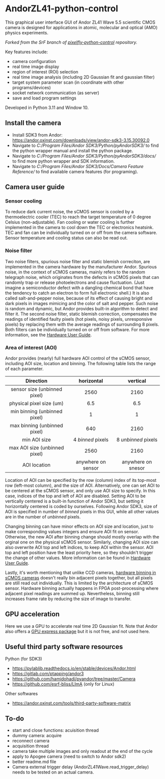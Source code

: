 # AndorZL41-python-control

This graphical user interface GUI of Andor ZL41 Wave 5.5 scientific CMOS camera is designed for applications in atomic, molecular and optical (AMO) physics experiments.

*Forked from the SrF branch of [pixelfly-python-control](https://github.com/SrFDeMilleGroup/pixelfly-python-control) repository.* 

Key features include:
- camera configuration
- real time image display
- region of interest (ROI) selection
- real time image analysis (including 2D Gaussian fit and gaussian filter)
- target system parameter scan (in coordinate with other programs/devices)
- socket network communication (as server)
- save and load program settings

Developed in Python 3.11 and Window 10.

## Install the camera
- Install SDK3 from Andor: https://andor.oxinst.com/downloads/view/andor-sdk3-3.15.30092.0
- Navigate to *C:/Program Files/Andor SDK3/Python/pyAndorSDK3/* to find the python wrapper manual and install the python package.
- Navigate to *C:/Program Files/Andor SDK3/Python/pyAndorSDK3/docs/* to find more python wrapper and SDK information.
- Navigate to *C:/Program Files/Andor SDK3/Docs/Camera Feature Reference/* to find available camera features (for programing).

## Camera user guide
### Sensor cooling
To reduce dark current noise, the sCMOS sensor is cooled by a thermoelectric cooler (TEC) to reach the target temperature of 0 degree Celsius (non-adjustable). Fan cooling or water cooling is further implemented in the camera to cool down the TEC or electronics heatsink. TEC and fan can be individually turned on or off from the camera software. Sensor temperature and cooling status can also be read out.

### Noise filter
Two noise filters, spurious noise filter and static blemish correciton, are implemented in the camera hardware by the manufacturer Andor. Spurious noise, in the context of sCMOS cameras, mainly refers to the random telegraph noise, which originates from the defects in sCMOS pixels that can randomly trap or release photoelectrons and cause fluctuation. (Just imagine a semiconductor defect with a dangling chemical bond that have the tendency to catch an electron to form full electronic shell.) It is also called salt-and-pepper noise, because of its effect of causing bright and dark pixels in images mimicing and the color of salt and pepper. Such noise is random and dynamic, but Andor provides built-in algorithm to detect and filter it. The second noise filter, static blemish correction, compensates the readings of identified faulty pixels (hot pixels, noisy pixels, unresponsive pixels) by replacing them with the average readings of surrounding 8 pixels. Both filters can be individually turned on or off from software. For more information, see the [Hardware User Guide](https://andor.oxinst.com/downloads/view/zyla-scmos-hardware-guide).

### Area of interest (AOI)
Andor provides (nearly) full hardware AOI control of the sCMOS sensor, including AOI size, location and binning. The following table lists the range of each parameter.

|Direction|horizontal|vertical|
|:--:|:--:|:--:|
|sensor size (unbinned pixel)|2560|2160|
|physical pixel size (um)|6.5|6.5|
|min binning (unbinned pixel)|1|1|
|max binning (unbinned pixel)|640|2160|
|min AOI size|4 *binned* pixels|8 *unbinned* pixels|
|max AOI size (unbinned pixel)|2560|2160|
|AOI location|anywhere on sensor|anywhere on snesor|

Location of AOI can be specified by the row (column) index of its top-most row (left-most column), and the size of AOI. Alternatively, one can set AOI to be centered at the sCMOS sensor, and only use AOI size to specify. In this case, indices of the top and left of AOI are disabled. Setting AOI to be vertically centered is a built-in function of Andor SDK3, but setting it horizontally centered is coded by ourselves. Following Andor SDK3, size of AOI is specified in number of *binned* pixels in this GUI, while all other values are in the number of *unbinned* pixels. 

Changing binning can have minor effects on AOI size and location, just to make corresponding values integers and ensure AOI fit on sensor. Otherwise, the new AOI after binning change should mostly overlap with the orginal one on the physical sCMOS sensor. Similarly, changing AOI size can also overwrite AOI top and left indices, to keep AOI within the sensor. AOI top and left position have the least priority here, so they shouldn't trigger the change of other values. More information can be found in [Hardware User Guide](https://andor.oxinst.com/downloads/view/zyla-scmos-hardware-guide).

Lastly, it's worth mentioning that unlike CCD cameras, [hardware binning in sCMOS cameras](https://andor.oxinst.com/learning/view/article/binning-in-the-neo-and-zl41-wave-scmos-cameras) doesn't really bin adjacent pixels together, but all pixels are still read out individually. This is limited by the architecture of sCMOS sensor. Hardware binning actually happens in FPGA post-processing where adjacent pixel readings are summed up. Nevertheless, binning still increases frame rate by reducing the size of image to transfer. 

## GPU acceleration
Here we use a GPU to accelerate real time 2D Gaussian fit. Note that Andor also offers a [GPU express package](https://andor.oxinst.com/products/gpu-express/gpu-express) but it is not free, and not used here.

## Useful third party software resources
Python (for SDK3)
- https://pylablib.readthedocs.io/en/stable/devices/Andor.html
- https://gitlab.com/ptapping/andor3
- https://github.com/hamidohadi/pyandor/tree/master/Camera
- https://github.com/esrf-bliss/LImA (only for Linux)

Other softwares
- https://andor.oxinst.com/tools/third-party-software-matrix

## To-do
- start and close functions: acuisition thread
- dummy camera: acquire
- reconnect camera
- acquisition thread
- camera take multiple images and only readout at the end of the cycle
- apply to Apogee camera (need to switch to Andor sdk2)
- better readme.md file
- Camera external trigger delay (AndorZL41Wave.read_trigger_delay) needs to be tested on an actual camera.